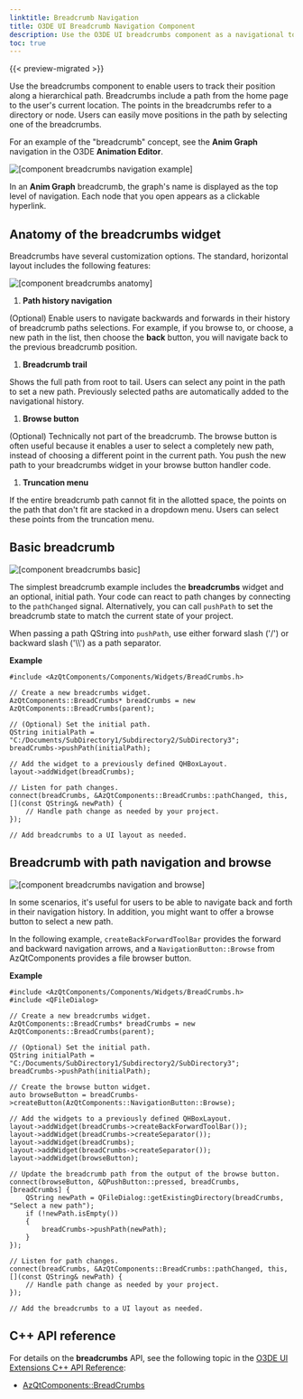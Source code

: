 ```yaml
---
linktitle: Breadcrumb Navigation
title: O3DE UI Breadcrumb Navigation Component
description: Use the O3DE UI breadcrumbs component as a navigational tool to show users where they are along a hierarchical path. Breadcrumbs also enable users to jump to a different point in the path.
toc: true
---
```


{{< preview-migrated >}}

Use the breadcrumbs component to enable users to track their position along a hierarchical path. Breadcrumbs include a path from the home page to the user's current location. The points in the breadcrumbs refer to a directory or node. Users can easily move positions in the path by selecting one of the breadcrumbs.

For an example of the "breadcrumb" concept, see the **Anim Graph** navigation in the O3DE **Animation Editor**.

![\[component breadcrumbs navigation example\]](/images/tools-ui/component-breadcrumbs-navigation-example.gif)

In an **Anim Graph** breadcrumb, the graph's name is displayed as the top level of navigation. Each node that you open appears as a clickable hyperlink.

## Anatomy of the breadcrumbs widget<a name="breadcrumbs-anatomy"></a>

Breadcrumbs have several customization options. The standard, horizontal layout includes the following features:

![\[component breadcrumbs anatomy\]](/images/tools-ui/component-breadcrumbs-anatomy.png)

1.  **Path history navigation**

   (Optional) Enable users to navigate backwards and forwards in their history of breadcrumb paths selections. For example, if you browse to, or choose, a new path in the list, then choose the **back** button, you will navigate back to the previous breadcrumb position.

1.  **Breadcrumb trail**

   Shows the full path from root to tail. Users can select any point in the path to set a new path. Previously selected paths are automatically added to the navigational history.

1.  **Browse button**

   (Optional) Technically not part of the breadcrumb. The browse button is often useful because it enables a user to select a completely new path, instead of choosing a different point in the current path. You push the new path to your breadcrumbs widget in your browse button handler code.

1.  **Truncation menu**

   If the entire breadcrumb path cannot fit in the allotted space, the points on the path that don't fit are stacked in a dropdown menu. Users can select these points from the truncation menu.

## Basic breadcrumb<a name="breadcrumbs-basic"></a>

![\[component breadcrumbs basic\]](/images/tools-ui/component-breadcrumbs-basic.png)

The simplest breadcrumb example includes the **breadcrumbs** widget and an optional, initial path. Your code can react to path changes by connecting to the `pathChanged` signal. Alternatively, you can call `pushPath` to set the breadcrumb state to match the current state of your project.

When passing a path QString into `pushPath`, use either forward slash ('/') or backward slash ('\\\\') as a path separator.

 **Example**

```
#include <AzQtComponents/Components/Widgets/BreadCrumbs.h>

// Create a new breadcrumbs widget.
AzQtComponents::BreadCrumbs* breadCrumbs = new AzQtComponents::BreadCrumbs(parent);

// (Optional) Set the initial path.
QString initialPath = "C:/Documents/SubDirectory1/Subdirectory2/SubDirectory3";
breadCrumbs->pushPath(initialPath);

// Add the widget to a previously defined QHBoxLayout.
layout->addWidget(breadCrumbs);

// Listen for path changes.
connect(breadCrumbs, &AzQtComponents::BreadCrumbs::pathChanged, this, [](const QString& newPath) {
    // Handle path change as needed by your project.
});

// Add breadcrumbs to a UI layout as needed.
```

## Breadcrumb with path navigation and browse<a name="breadcrumbs-navigation-and-browse"></a>

![\[component breadcrumbs navigation and browse\]](/images/tools-ui/component-breadcrumbs-navigation-and-browse.png)

In some scenarios, it's useful for users to be able to navigate back and forth in their navigation history. In addition, you might want to offer a browse button to select a new path.

In the following example, `createBackForwardToolBar` provides the forward and backward navigation arrows, and a `NavigationButton::Browse` from AzQtComponents provides a file browser button.

 **Example**

```
#include <AzQtComponents/Components/Widgets/BreadCrumbs.h>
#include <QFileDialog>

// Create a new breadcrumbs widget.
AzQtComponents::BreadCrumbs* breadCrumbs = new AzQtComponents::BreadCrumbs(parent);

// (Optional) Set the initial path.
QString initialPath = "C:/Documents/SubDirectory1/Subdirectory2/SubDirectory3";
breadCrumbs->pushPath(initialPath);

// Create the browse button widget.
auto browseButton = breadCrumbs->createButton(AzQtComponents::NavigationButton::Browse);

// Add the widgets to a previously defined QHBoxLayout.
layout->addWidget(breadCrumbs->createBackForwardToolBar());
layout->addWidget(breadCrumbs->createSeparator());
layout->addWidget(breadCrumbs);
layout->addWidget(breadCrumbs->createSeparator());
layout->addWidget(browseButton);

// Update the breadcrumb path from the output of the browse button.
connect(browseButton, &QPushButton::pressed, breadCrumbs, [breadCrumbs] {
    QString newPath = QFileDialog::getExistingDirectory(breadCrumbs, "Select a new path");
    if (!newPath.isEmpty())
    {
        breadCrumbs->pushPath(newPath);
    }
});

// Listen for path changes.
connect(breadCrumbs, &AzQtComponents::BreadCrumbs::pathChanged, this, [](const QString& newPath) {
    // Handle path change as needed by your project.
});

// Add the breadcrumbs to a UI layout as needed.
```

## C++ API reference<a name="breadcrumbs-api-ref"></a>

For details on the **breadcrumbs** API, see the following topic in the [O3DE UI Extensions C++ API Reference](/docs/api/frameworks/azqtcomponents/namespace_az_qt_components.html):
+  [AzQtComponents::BreadCrumbs](/docs/api/frameworks/azqtcomponents/class_az_qt_components_1_1_bread_crumbs.html)
